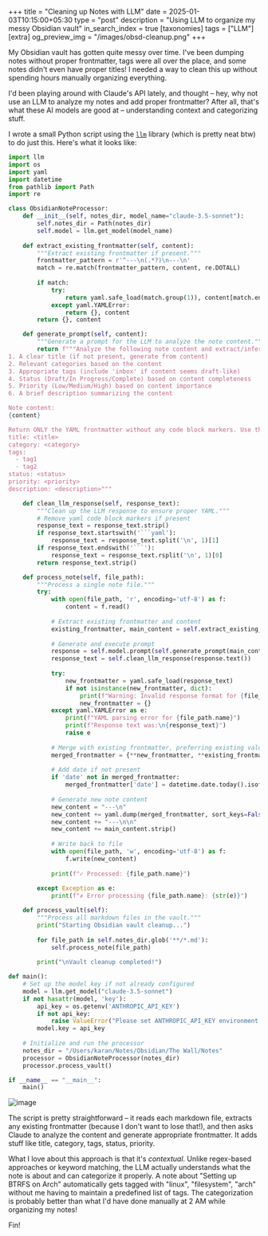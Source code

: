 +++
title = "Cleaning up Notes with LLM"
date = 2025-01-03T10:15:00+05:30
type = "post"
description = "Using LLM to organize my messy Obsidian vault"
in_search_index = true
[taxonomies]
tags = ["LLM"]
[extra]
og_preview_img = "/images/obsd-cleanup.png"
+++

My Obsidian vault has gotten quite messy over time. I've been dumping notes without proper frontmatter, tags were all over the place, and some notes didn't even have proper titles! I needed a way to clean this up without spending hours manually organizing everything.

I'd been playing around with Claude's API lately, and thought – hey, why not use an LLM to analyze my notes and add proper frontmatter? After all, that's what these AI models are good at – understanding context and categorizing stuff.

I wrote a small Python script using the [`llm`](https://llm.datasette.io/en/stable/) library (which is pretty neat btw) to do just this. Here's what it looks like:

```python
import llm
import os
import yaml
import datetime
from pathlib import Path
import re

class ObsidianNoteProcessor:
    def __init__(self, notes_dir, model_name="claude-3.5-sonnet"):
        self.notes_dir = Path(notes_dir)
        self.model = llm.get_model(model_name)
        
    def extract_existing_frontmatter(self, content):
        """Extract existing frontmatter if present."""
        frontmatter_pattern = r'^---\n(.*?)\n---\n'
        match = re.match(frontmatter_pattern, content, re.DOTALL)
        
        if match:
            try:
                return yaml.safe_load(match.group(1)), content[match.end():]
            except yaml.YAMLError:
                return {}, content
        return {}, content

    def generate_prompt(self, content):
        """Generate a prompt for the LLM to analyze the note content."""
        return f"""Analyze the following note content and extract/infer the following properties:
1. A clear title (if not present, generate from content)
2. Relevant categories based on the content
3. Appropriate tags (include 'inbox' if content seems draft-like)
4. Status (Draft/In Progress/Complete) based on content completeness
5. Priority (Low/Medium/High) based on content importance
6. A brief description summarizing the content

Note content:
{content}

Return ONLY the YAML frontmatter without any code block markers. Use this exact format (omit fields if not applicable):
title: <title>
category: <category>
tags:
  - tag1
  - tag2
status: <status>
priority: <priority>
description: <description>"""

    def clean_llm_response(self, response_text):
        """Clean up the LLM response to ensure proper YAML."""
        # Remove yaml code block markers if present
        response_text = response_text.strip()
        if response_text.startswith('```yaml'):
            response_text = response_text.split('\n', 1)[1]
        if response_text.endswith('```'):
            response_text = response_text.rsplit('\n', 1)[0]
        return response_text.strip()

    def process_note(self, file_path):
        """Process a single note file."""
        try:
            with open(file_path, 'r', encoding='utf-8') as f:
                content = f.read()
            
            # Extract existing frontmatter and content
            existing_frontmatter, main_content = self.extract_existing_frontmatter(content)
            
            # Generate and execute prompt
            response = self.model.prompt(self.generate_prompt(main_content))
            response_text = self.clean_llm_response(response.text())
            
            try:
                new_frontmatter = yaml.safe_load(response_text)
                if not isinstance(new_frontmatter, dict):
                    print(f"Warning: Invalid response format for {file_path.name}")
                    new_frontmatter = {}
            except yaml.YAMLError as e:
                print(f"YAML parsing error for {file_path.name}")
                print(f"Response text was:\n{response_text}")
                raise e
            
            # Merge with existing frontmatter, preferring existing values
            merged_frontmatter = {**new_frontmatter, **existing_frontmatter}
            
            # Add date if not present
            if 'date' not in merged_frontmatter:
                merged_frontmatter['date'] = datetime.date.today().isoformat()
            
            # Generate new note content
            new_content = "---\n"
            new_content += yaml.dump(merged_frontmatter, sort_keys=False, allow_unicode=True)
            new_content += "---\n\n"
            new_content += main_content.strip()
            
            # Write back to file
            with open(file_path, 'w', encoding='utf-8') as f:
                f.write(new_content)
                
            print(f"✓ Processed: {file_path.name}")
            
        except Exception as e:
            print(f"✗ Error processing {file_path.name}: {str(e)}")

    def process_vault(self):
        """Process all markdown files in the vault."""
        print("Starting Obsidian vault cleanup...")
        
        for file_path in self.notes_dir.glob('**/*.md'):
            self.process_note(file_path)
        
        print("\nVault cleanup completed!")

def main():
    # Set up the model key if not already configured
    model = llm.get_model("claude-3.5-sonnet")
    if not hasattr(model, 'key'):
        api_key = os.getenv('ANTHROPIC_API_KEY')
        if not api_key:
            raise ValueError("Please set ANTHROPIC_API_KEY environment variable")
        model.key = api_key
    
    # Initialize and run the processor
    notes_dir = "/Users/karan/Notes/Obsidian/The Wall/Notes"
    processor = ObsidianNoteProcessor(notes_dir)
    processor.process_vault()

if __name__ == "__main__":
    main()
```

![image](/images/obsd-cleanup.png)

The script is pretty straightforward – it reads each markdown file, extracts any existing frontmatter (because I don't want to lose that!), and then asks Claude to analyze the content and generate appropriate frontmatter. It adds stuff like title, category, tags, status, priority.

What I love about this approach is that it's _contextual_. Unlike regex-based approaches or keyword matching, the LLM actually understands what the note is about and can categorize it properly. A note about "Setting up BTRFS on Arch" automatically gets tagged with "linux", "filesystem", "arch" without me having to maintain a predefined list of tags. The categorization is probably better than what I'd have done manually at 2 AM while organizing my notes!

Fin!
